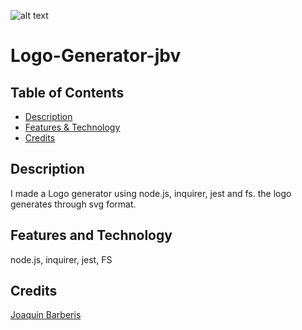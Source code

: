   ![alt text](https://img.shields.io/badge/License-MIT-brightgreen)
  # Logo-Generator-jbv
        
  ## Table of Contents

  - [Description](#description)
  - [Features & Technology](#features-and-technology)
  - [Credits](#credits)

  ## Description
  I made a Logo generator using node.js, inquirer, jest and fs. the logo generates through svg format.
  
  ## Features and Technology
  node.js, inquirer, jest, FS

  
  ## Credits
  
  [Joaquin Barberis](https://github.com/jbarberisv)
